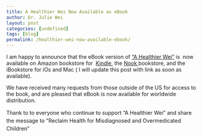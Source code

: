```yaml
---
title: A Healthier Wei Now Available as eBook
author: Dr. Julie Wei
layout: post
categories: [undefined]
tags: [blog]
permalink: /healthier-wei-now-available-ebook/
---
```

I am happy to announce that the eBook version of [&#8220;A Healthier Wei&#8221;][1] is  now available on Amazon bookstore for  <a title="Kindle" href="http://www.amazon.com/dp/B00I124D3Y" target="_blank">Kindle</a>, the [Nook ][2]bookstore, and the iBookstore for iOs and Mac ( I will update this post with link as soon as available).

We have received many requests from those outside of the US for access to the book, and are pleased that eBook is now available for worldwide distribution.

<span style="line-height: 1.5em;">Thank to to everyone who continue to support &#8220;A Healthier Wei&#8221; and share the message to &#8220;Reclaim Health for Misdiagnosed and Overmedicated Children&#8221;</span>



 [1]: /book/ "The Book"
 [2]: http://www.barnesandnoble.com/w/a-healthier-wei-julie-wei/1118260302
 [3]: /book/